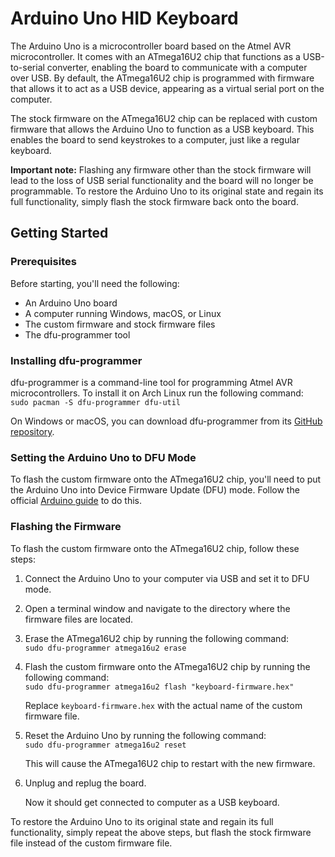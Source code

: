 # Arduino Uno HID Keyboard

The Arduino Uno is a microcontroller board based on the Atmel AVR microcontroller. It comes with an ATmega16U2 chip that functions as a USB-to-serial converter, enabling the board to communicate with a computer over USB. By default, the ATmega16U2 chip is programmed with firmware that allows it to act as a USB device, appearing as a virtual serial port on the computer.

The stock firmware on the ATmega16U2 chip can be replaced with custom firmware that allows the Arduino Uno to function as a USB keyboard. This enables the board to send keystrokes to a computer, just like a regular keyboard. 

**Important note:** Flashing any firmware other than the stock firmware will lead to the loss of USB serial functionality and the board will no longer be programmable. To restore the Arduino Uno to its original state and regain its full functionality, simply flash the stock firmware back onto the board.

## Getting Started

### Prerequisites

Before starting, you'll need the following:

- An Arduino Uno board
- A computer running Windows, macOS, or Linux
- The custom firmware and stock firmware files
- The dfu-programmer tool

### Installing dfu-programmer

dfu-programmer is a command-line tool for programming Atmel AVR microcontrollers. To install it on Arch Linux run the following command:   
```sudo pacman -S dfu-programmer dfu-util```   

On Windows or macOS, you can download dfu-programmer from its [GitHub repository](https://github.com/dfu-programmer/dfu-programmer).


### Setting the Arduino Uno to DFU Mode

To flash the custom firmware onto the ATmega16U2 chip, you'll need to put the Arduino Uno into Device Firmware Update (DFU) mode. Follow the official [Arduino guide](https://support.arduino.cc/hc/en-us/articles/4410804625682-Set-a-board-to-DFU-mode) to do this.


### Flashing the Firmware

To flash the custom firmware onto the ATmega16U2 chip, follow these steps:   

1. Connect the Arduino Uno to your computer via USB and set it to DFU mode.
2. Open a terminal window and navigate to the directory where the firmware files are located.
3. Erase the ATmega16U2 chip by running the following command:   
```sudo dfu-programmer atmega16u2 erase```   

4. Flash the custom firmware onto the ATmega16U2 chip by running the following command:   
```sudo dfu-programmer atmega16u2 flash "keyboard-firmware.hex"```   

   Replace `keyboard-firmware.hex` with the actual name of the custom firmware file.

5. Reset the Arduino Uno by running the following command:   
```sudo dfu-programmer atmega16u2 reset```   

   This will cause the ATmega16U2 chip to restart with the new firmware.

6. Unplug and replug the board.
   
   Now it should get connected to computer as a USB keyboard.

To restore the Arduino Uno to its original state and regain its full functionality, simply repeat the above steps, but flash the stock firmware file instead of the custom firmware file.

